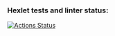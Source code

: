 ### Hexlet tests and linter status:
[![Actions Status](https://github.com/pliginAlexandr/fullstack-javascript-project-44/actions/workflows/hexlet-check.yml/badge.svg)](https://github.com/pliginAlexandr/fullstack-javascript-project-44/actions)